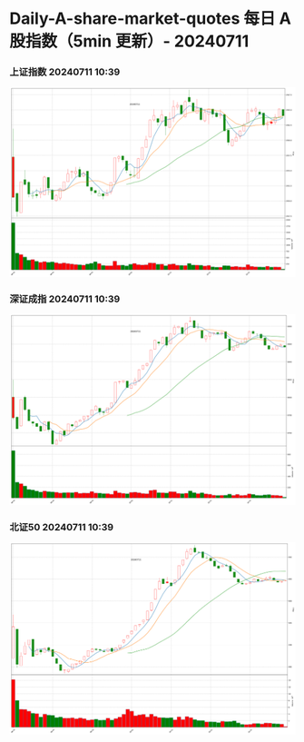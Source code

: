 
# Daily-A-share-market-quotes 每日 A 股指数（5min 更新）- 20240711

### 上证指数 20240711 10:39
![](./fig/2024/7/20240711-sh000001.png)

### 深证成指 20240711 10:39
![](./fig/2024/7/20240711-sz399001.png)

### 北证50 20240711 10:39
![](./fig/2024/7/20240711-bj899050.png)
